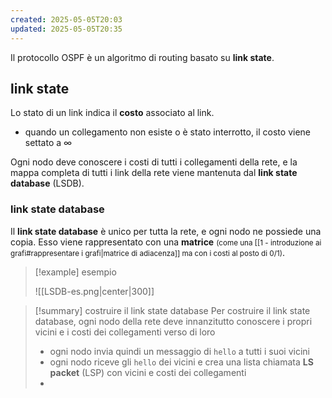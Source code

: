```yaml
---
created: 2025-05-05T20:03
updated: 2025-05-05T20:35
---
```

Il protocollo OSPF è un algoritmo di routing basato su **link state**.
## link state
Lo stato di un link indica il **costo** associato al link. 
- quando un collegamento non esiste o è stato interrotto, il costo viene settato a $\infty$
 
Ogni nodo deve conoscere i costi di tutti i collegamenti della rete, e la mappa completa di tutti i link della rete viene mantenuta dal **link state database** (LSDB).

### link state database
Il **link state database** è unico per tutta la rete, e ogni nodo ne possiede una copia. Esso viene rappresentato con una **matrice** <small>(come una [[1 - introduzione ai grafi#rappresentare i grafi|matrice di adiacenza]] ma con i costi al posto di 0/1)</small>.

>[!example] esempio 
>
>![[LSDB-es.png|center|300]]

>[!summary] costruire il link state database
> Per costruire il link state database, ogni nodo della rete deve innanzitutto conoscere i propri vicini e i costi dei collegamenti verso di loro
> - ogni nodo invia quindi un messaggio di `hello` a tutti i suoi vicini
> - ogni nodo riceve gli `hello` dei vicini e crea una lista chiamata **LS packet** (LSP) con vicini e costi dei collegamenti 
> - 